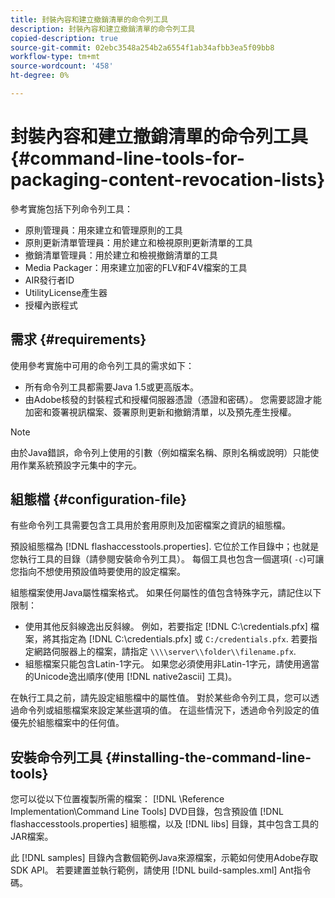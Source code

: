 ```yaml
---
title: 封裝內容和建立撤銷清單的命令列工具
description: 封裝內容和建立撤銷清單的命令列工具
copied-description: true
source-git-commit: 02ebc3548a254b2a6554f1ab34afbb3ea5f09bb8
workflow-type: tm+mt
source-wordcount: '458'
ht-degree: 0%

---
```


# 封裝內容和建立撤銷清單的命令列工具 {#command-line-tools-for-packaging-content-revocation-lists}

參考實施包括下列命令列工具：

* 原則管理員：用來建立和管理原則的工具
* 原則更新清單管理員：用於建立和檢視原則更新清單的工具
* 撤銷清單管理員：用於建立和檢視撤銷清單的工具
* Media Packager：用來建立加密的FLV和F4V檔案的工具
* AIR發行者ID
* UtilityLicense產生器
* 授權內嵌程式

## 需求 {#requirements}

使用參考實施中可用的命令列工具的需求如下：

* 所有命令列工具都需要Java 1.5或更高版本。
* 由Adobe核發的封裝程式和授權伺服器憑證（憑證和密碼）。 您需要認證才能加密和簽署視訊檔案、簽署原則更新和撤銷清單，以及預先產生授權。

>[!NOTE]
>
>由於Java錯誤，命令列上使用的引數（例如檔案名稱、原則名稱或說明）只能使用作業系統預設字元集中的字元。

## 組態檔 {#configuration-file}

有些命令列工具需要包含工具用於套用原則及加密檔案之資訊的組態檔。

預設組態檔為 [!DNL flashaccesstools.properties]. 它位於工作目錄中；也就是您執行工具的目錄（請參閱安裝命令列工具）。 每個工具也包含一個選項( `-c`)可讓您指向不想使用預設值時要使用的設定檔案。

組態檔案使用Java屬性檔案格式。 如果任何屬性的值包含特殊字元，請記住以下限制：

* 使用其他反斜線逸出反斜線。 例如，若要指定 [!DNL C:\credentials.pfx] 檔案，將其指定為 [!DNL C:\\credentials.pfx] 或 `C:/credentials.pfx`. 若要指定網路伺服器上的檔案，請指定 `\\\\server\\folder\\filename.pfx`.
* 組態檔案只能包含Latin-1字元。 如果您必須使用非Latin-1字元，請使用適當的Unicode逸出順序(使用 [!DNL native2ascii] 工具)。

在執行工具之前，請先設定組態檔中的屬性值。 對於某些命令列工具，您可以透過命令列或組態檔案來設定某些選項的值。 在這些情況下，透過命令列設定的值優先於組態檔案中的任何值。

## 安裝命令列工具  {#installing-the-command-line-tools}

您可以從以下位置複製所需的檔案： [!DNL \Reference Implementation\Command Line Tools] DVD目錄，包含預設值 [!DNL flashaccesstools.properties] 組態檔，以及 [!DNL libs] 目錄，其中包含工具的JAR檔案。

此 [!DNL samples] 目錄內含數個範例Java來源檔案，示範如何使用Adobe存取SDK API。 若要建置並執行範例，請使用 [!DNL build-samples.xml] Ant指令碼。
